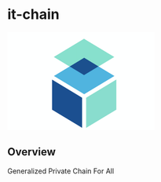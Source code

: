 # it-chain
<img src="./images/logo.png" width="300px" height="200px">



## Overview

Generalized Private Chain For All







